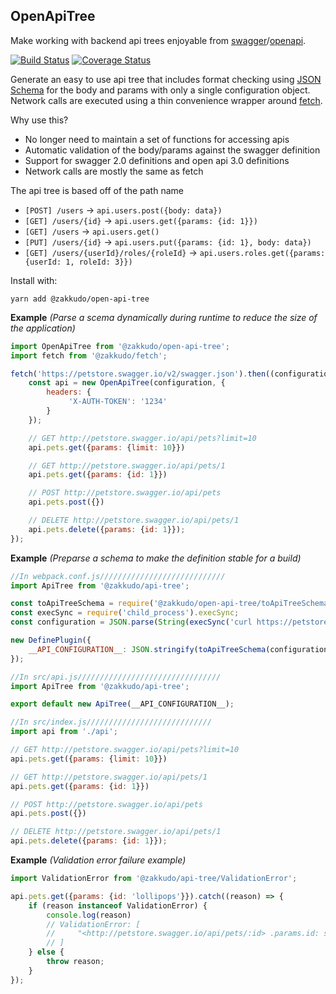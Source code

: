 <a name="module_OpenApiTree"></a>

## OpenApiTree
Make working with backend api trees enjoyable from [swagger](https://swagger.io/)/[openapi](https://www.openapis.org/).

[![Build Status](https://travis-ci.org/zakkudo/open-api-tree.svg?branch=master)](https://travis-ci.org/zakkudo/open-api-tree)
[![Coverage Status](https://coveralls.io/repos/github/zakkudo/open-api-tree/badge.svg?branch=master)](https://coveralls.io/github/zakkudo/open-api-tree?branch=master)

Generate an
easy to use api tree that includes format checking using
[JSON Schema](http://json-schema.org/) for the body and params
with only a single configuration object. Network calls are executed using
a thin convenience wrapper around [fetch](https://developer.mozilla.org/en-US/docs/Web/API/Fetch_API/Using_Fetch).

Why use this?

- No longer need to maintain a set of functions for accessing apis
- Automatic validation of the body/params against the swagger definition
- Support for swagger 2.0 definitions and open api 3.0 definitions
- Network calls are mostly the same as fetch

The api tree is based off of the path name
- `[POST] /users` -> `api.users.post({body: data})`
- `[GET] /users/{id}` -> `api.users.get({params: {id: 1}})`
- `[GET] /users` -> `api.users.get()`
- `[PUT] /users/{id}` -> `api.users.put({params: {id: 1}, body: data})`
- `[GET] /users/{userId}/roles/{roleId}` -> `api.users.roles.get({params: {userId: 1, roleId: 3}})`

Install with:

```console
yarn add @zakkudo/open-api-tree
```

**Example** *(Parse a scema dynamically during runtime to reduce the size of the application)*  
```js
import OpenApiTree from '@zakkudo/open-api-tree';
import fetch from '@zakkudo/fetch';

fetch('https://petstore.swagger.io/v2/swagger.json').then((configuration) => {
    const api = new OpenApiTree(configuration, {
        headers: {
             'X-AUTH-TOKEN': '1234'
        }
    });

    // GET http://petstore.swagger.io/api/pets?limit=10
    api.pets.get({params: {limit: 10}})

    // GET http://petstore.swagger.io/api/pets/1
    api.pets.get({params: {id: 1}})

    // POST http://petstore.swagger.io/api/pets
    api.pets.post({})

    // DELETE http://petstore.swagger.io/api/pets/1
    api.pets.delete({params: {id: 1}});
});
```
**Example** *(Preparse a schema to make the definition stable for a build)*  
```js
//In webpack.conf.js////////////////////////////
import ApiTree from '@zakkudo/api-tree';

const toApiTreeSchema = require('@zakkudo/open-api-tree/toApiTreeSchema');
const execSync = require('child_process').execSync;
const configuration = JSON.parse(String(execSync('curl https://petstore.swagger.io/v2/swagger.json'));

new DefinePlugin({
    __API_CONFIGURATION__: JSON.stringify(toApiTreeSchema(configuration))
});

//In src/api.js////////////////////////////////
import ApiTree from '@zakkudo/api-tree';

export default new ApiTree(__API_CONFIGURATION__);

//In src/index.js////////////////////////////
import api from './api';

// GET http://petstore.swagger.io/api/pets?limit=10
api.pets.get({params: {limit: 10}})

// GET http://petstore.swagger.io/api/pets/1
api.pets.get({params: {id: 1}})

// POST http://petstore.swagger.io/api/pets
api.pets.post({})

// DELETE http://petstore.swagger.io/api/pets/1
api.pets.delete({params: {id: 1}});
```
**Example** *(Validation error failure example)*  
```js
import ValidationError from '@zakkudo/api-tree/ValidationError';

api.pets.get({params: {id: 'lollipops'}}).catch((reason) => {
    if (reason instanceof ValidationError) {
        console.log(reason)
        // ValidationError: [
        //     "<http://petstore.swagger.io/api/pets/:id> .params.id: should be integer"
        // ]
    } else {
        throw reason;
    }
});
```
